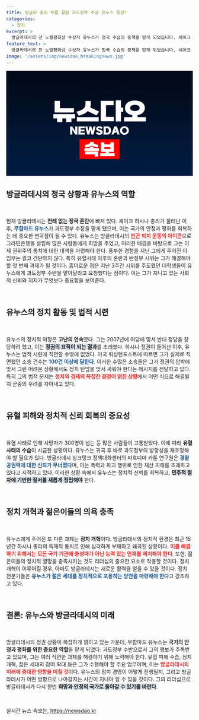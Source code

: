 ```yaml
---
title: 방글라 총리 무릎 꿇림 과도정부 수장 유누스 등장!
categories:
  - 정치
excerpt: >
  방글라데시의 전 노벨평화상 수상자 유누스가 정국 수습의 중책을 맡게 되었습니다. 셰이크 하시나 총리가 사임한 후, 유혈 사태와 총선 준비가 그를 기다리고 있습니다. 과연 그가 권위주의 통치의 그늘을 걷어낼 수 있을지, 국제 사회의 시선이 집중됩니다!
feature_text: >
  방글라데시의 전 노벨평화상 수상자 유누스가 정국 수습의 중책을 맡게 되었습니다. 셰이크 하시나 총리가 사임한 후, 유혈 사태와 총선 준비가 그를 기다리고 있습니다. 과연 그가 권위주의 통치의 그늘을 걷어낼 수 있을지, 국제 사회의 시선이 집중됩니다!
image: '/assets/img/newsdao_breakingnews.jpg'
---
```


<p><img src="/assets/img/newsdao_breakingnews.jpg" alt="pcversion 속보" /></p>

<h2 data-ke-size="size26">방글라데시의 정국 상황과 유누스의 역할</h2>

<p data-ke-size="size16">&nbsp;</p>

<p data-ke-size="size16">현재 방글라데시는 <b>전례 없는 정국 혼란</b>에 빠져 있다. 셰이크 하시나 총리가 물러난 이후, <b><span style="color: #1a5490;">무함마드 유누스</span></b>가 과도정부 수장을 맡게 됐으며, 이는 국가의 안정과 평화를 회복하는 데 중요한 변곡점이 될 수 있다. 유누스는 방글라데시의 <b><span style="color: #ee2323;">빈곤 퇴치 운동의 아이콘</span></b>으로 그라민은행을 설립해 많은 사람들에게 희망을 주었고, 이러한 배경을 바탕으로 그는 이제 권위주의 통치에 대한 대책을 마련해야 한다. 풍부한 경험을 지닌 그에게 주어진 이 임무는 결코 간단하지 않다. 특히 유혈사태 이후의 혼란과 반정부 시위는 그가 해결해야 할 첫 번째 과제가 될 것이다. 흥미로운 점은 지난 3주간 시위를 주도했던 대학생들이 유누스에게 과도정부 수반을 맡아달라고 요청했다는 점이다. 이는 그가 지니고 있는 사회적 신뢰와 지지가 무엇보다 중요함을 보여준다.</p>

<p data-ke-size="size16">&nbsp;</p>

<h2 data-ke-size="size26">유누스의 정치 활동 및 법적 시련</h2>

<p data-ke-size="size16">&nbsp;</p>

<p data-ke-size="size16">유누스의 정치적 여정은 <b>고난의 연속</b>였다. 그는 2007년에 여당에 맞서 반대 정당을 창당하려 했고, 이는 <b><span style="background-color: #21538527;">정권의 표적이 되는 결과</span></b>를 초래했다. 하시나 정권이 들어선 이후, 유누스는 법적 시련에 직면할 수밖에 없었다. 미국 워싱턴포스트에 따르면 그가 실제로 직면했던 소송 건수는 <b><span style="color: #1a5490;">100건 이상에 달한다</span></b>. 이러한 수많은 소송들은 그가 정권의 압박에 맞서 그런 어려운 상황에서도 정치 탄압을 맞서 싸워야 한다는 메시지를 전달하고 있다. 특히 그의 법적 문제는 <b><span style="color: #ee2323;">정치와 경제의 복잡한 결정이 얽힌 상황</span></b>에서 어떤 식으로 해결될지 군중의 우려를 자아내고 있다.</p>

<p data-ke-size="size16">&nbsp;</p>

<h2 data-ke-size="size26">유혈 피해와 정치적 신뢰 회복의 중요성</h2>

<p data-ke-size="size16">&nbsp;</p>

<p data-ke-size="size16">유혈 사태로 인해 사망자가 300명이 넘는 등 많은 사람들이 고통받았다. 이에 따라 <b>유혈 사태의 수습</b>이 시급한 상황이다. 유누스는 귀국 후 바로 과도정부의 방향성을 재조정해야 할 필요가 있다. 방글라데시 싱크탱크 정책대화센터의 파흐디마 카툰 연구원은 <b><span style="color: #1a5490;">경찰 공권력에 대한 신뢰가 무너졌다</span></b>며, 이는 폭력과 파괴 행위로 인한 재산 피해를 초래하고 있다고 지적하고 있다. 이러한 상황 속에서 유누스는 정치적 신뢰를 회복하고, <b><span style="background-color: #21538527;">민주적 절차에 기반한 질서를 새롭게 정립해야</span></b> 한다.</p>

<p data-ke-size="size16">&nbsp;</p>

<h2 data-ke-size="size26">정치 개혁과 젊은이들의 의욕 충족</h2>

<p data-ke-size="size16">&nbsp;</p>

<p data-ke-size="size16">유누스에게 주어진 또 다른 과제는 <b>정치 개혁</b>이다. 방글라데시의 정치적 환경은 최근 15년간 하시나 총리의 독재적 통치로 인해 심각하게 부패하고 왜곡된 상황이다. <b><span style="color: #ee2323;">이를 해결하기 위해서는 모든 국가 기관에 충성파가 아닌 능력 있는 인재를 배치해야 한다</span></b>. 또한, 젊은이들의 정치적 열망을 충족시키는 것도 리더십의 중요한 요소로 작용할 것이다. 정치 개혁이 이루어질 경우, 아마도 방글라데시는 새로운 활력을 얻을 수 있을 것이다. 정치 전문가들은 <b><span style="color: #1a5490;">유누스가 젊은 세대를 정치적으로 포용하는 방안을 마련해야 한다</span></b>고 강조하고 있다.</p>

<p data-ke-size="size16">&nbsp;</p>

<h2 data-ke-size="size26">결론: 유누스와 방글라데시의 미래</h2>

<p data-ke-size="size16">&nbsp;</p>

<p data-ke-size="size16">방글라데시의 정권 상황이 복잡하게 얽히고 있는 가운데, 무함마드 유누스는 <b>국가의 안정과 평화를 위한 중요한 역할</b>을 맡게 되었다. 과도정부 수반으로서 그의 행보가 주목받고 있으며, 그는 여러 직면한 과제를 해결하기 위해 노력해야 한다. 유혈 피해 수습, 정치 개혁, 젊은 세대의 참여 확대 등은 그가 수행해야 할 주요 업무이며, 이는 <b><span style="color: #ee2323;">방글라데시의 미래에 중대한 영향을 미칠 것</span></b>이다. 유누스의 정치 경영이 어떻게 진행될지, 그리고 방글라데시가 어떤 방향으로 나아갈지는 시간이 지나야 알 수 있을 것이다. 그의 리더십으로 방글라데시가 다시 한번 <b><span style="background-color: #21538527;">희망과 안정의 국가로 돌아갈 수 있기를 바란다</span></b>.</p> 

<p data-ke-size="size16">&nbsp;</p>
실시간 뉴스 속보는, <a href="https://newsdao.kr" rel="dofollow">https://newsdao.kr</a>


